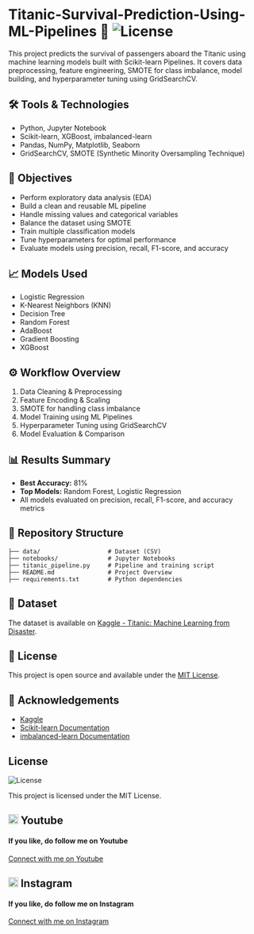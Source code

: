 # Titanic-Survival-Prediction-Using-ML-Pipelines 🚢     ![License](https://img.shields.io/badge/License-MIT-blue.svg)

This project predicts the survival of passengers aboard the Titanic using machine learning models built with Scikit-learn Pipelines. It covers data preprocessing, feature engineering, SMOTE for class imbalance, model building, and hyperparameter tuning using GridSearchCV.

## 🛠️ Tools & Technologies
- Python, Jupyter Notebook
- Scikit-learn, XGBoost, imbalanced-learn
- Pandas, NumPy, Matplotlib, Seaborn
- GridSearchCV, SMOTE (Synthetic Minority Oversampling Technique)

## 📌 Objectives
- Perform exploratory data analysis (EDA)
- Build a clean and reusable ML pipeline
- Handle missing values and categorical variables
- Balance the dataset using SMOTE
- Train multiple classification models
- Tune hyperparameters for optimal performance
- Evaluate models using precision, recall, F1-score, and accuracy

## 📈 Models Used
- Logistic Regression  
- K-Nearest Neighbors (KNN)  
- Decision Tree  
- Random Forest  
- AdaBoost  
- Gradient Boosting  
- XGBoost

## ⚙️ Workflow Overview
1. Data Cleaning & Preprocessing
2. Feature Encoding & Scaling
3. SMOTE for handling class imbalance
4. Model Training using ML Pipelines
5. Hyperparameter Tuning using GridSearchCV
6. Model Evaluation & Comparison

## 📊 Results Summary
- **Best Accuracy:** 81%  
- **Top Models:** Random Forest, Logistic Regression  
- All models evaluated on precision, recall, F1-score, and accuracy metrics

## 📁 Repository Structure
```
├── data/                   # Dataset (CSV)
├── notebooks/              # Jupyter Notebooks
├── titanic_pipeline.py     # Pipeline and training script
├── README.md               # Project Overview
├── requirements.txt        # Python dependencies
```

## 📎 Dataset
The dataset is available on [Kaggle - Titanic: Machine Learning from Disaster](https://www.kaggle.com/c/titanic).

## 📜 License
This project is open source and available under the [MIT License](LICENSE).

## 🤝 Acknowledgements
- [Kaggle](https://www.kaggle.com/)
- [Scikit-learn Documentation](https://scikit-learn.org/)
- [imbalanced-learn Documentation](https://imbalanced-learn.org/)

## License
![License](https://img.shields.io/badge/License-MIT-blue.svg)

This project is licensed under the MIT License.

## <img src="https://upload.wikimedia.org/wikipedia/commons/0/09/YouTube_full-color_icon_%282017%29.svg" width="20" height="20"> Youtube
<h4>If you like, do follow me on Youtube</h4>
<a href="https://www.youtube.com/@Code-With-Vishal">Connect with me on Youtube</a>

## <img src="https://upload.wikimedia.org/wikipedia/commons/e/e7/Instagram_logo_2016.svg" width="20" height="20"> Instagram
<h4>If you like, do follow me on Instagram</h4>
<a href="https://www.instagram.com/vishaal_87">Connect with me on Instagram</a>
